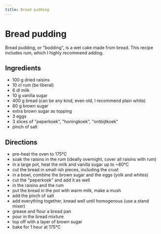 ```yaml
---
title: Bread pudding
---
```


# Bread pudding

Bread pudding, or "bodding", is a wet cake made from bread. This recipe includes
rum, which I highly recommend adding.

## Ingredients

- 100 g dried raisins
- 10 cl rum (be liberal)
- 6 dl milk
- 10 g vanilla sugar
- 400 g bread (can be any kind, even old, I recommend plain white)
- 80 g brown sugar
- extra brown sugar as topping
- 3 eggs
- 3 slices of "peperkoek", "honingkoek", "ontbijtkoek"
- pinch of salt

## Directions

- pre-heat the oven to 175°C
- soak the raisins in the rum (ideally overnight, cover all raisins with rum)
- in a large pot, heat the milk and vanilla sugar up to ~80°C
- cut the bread in small-ish pieces, including the crust
- in a bowl, combine the brown sugar and the eggs (yolk and whites)
- cut the "peperkoek" and add it as well
- in the raisins and the rum
- put the bread in the pot with warm milk, make a mush
- add the pinch of salt
- add everything together, knead well until homogenous (use a stand mixer)
- grease and flour a bread pan
- pour in the bread mixture
- top off with a layer of brown sugar
- bake for 1 hour at 175°C
